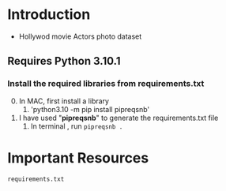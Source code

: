# Introduction
* Hollywod movie Actors photo dataset


## Requires Python 3.10.1
### Install the required libraries from requirements.txt
0. In MAC, first install a library
   1. 'python3.10 -m pip install pipreqsnb'
1. I have used "**pipreqsnb**" to generate the requirements.txt file
   1. In terminal , run `pipreqsnb .`


# Important Resources
```sh
requirements.txt
```